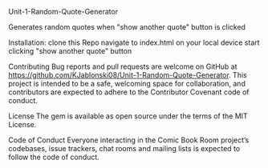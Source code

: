 Unit-1-Random-Quote-Generator

Generates random quotes when "show another quote" button is clicked 

Installation: 
clone this Repo
navigate to index.html on your local device 
start clicking "show another quote" button 

Contributing Bug reports and pull requests are welcome on GitHub at https://github.com/KJablonski08/Unit-1-Random-Quote-Generator. This project is intended to be a safe, welcoming space for collaboration, and contributors are expected to adhere to the Contributor Covenant code of conduct.

License The gem is available as open source under the terms of the MIT License.

Code of Conduct Everyone interacting in the Comic Book Room project’s codebases, issue trackers, chat rooms and mailing lists is expected to follow the code of conduct.